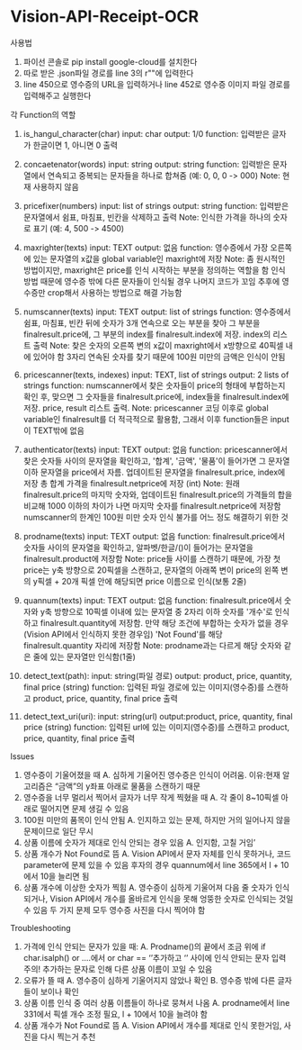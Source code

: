 # Vision-API-Receipt-OCR

사용법

1. 파이선 콘솔로 pip install google-cloud를 설치한다
2. 따로 받은 .json파일 경로를 line 3의 r""에 입력한다
3. line 450으로 영수증의 URL을 입력하거나 line 452로 영수증 이미지 파일 경로를 입력해주고 실행한다


각 Function의 역할

1. is_hangul_character(char)
  input: char
  output: 1/0
  function: 입력받은 글자가 한글이면 1, 아니면 0 출력

2. concaetenator(words)
  input: string
  output: string
  function: 입력받은 문자열에서 연속되고 중복되는 문자들을 하나로 합쳐줌 (예: 0, 0, 0 -> 000)
  Note: 현재 사용하지 않음

3. pricefixer(numbers)
  input: list of strings
  output: string
  function: 입력받은 문자열에서 쉼표, 마침표, 빈칸을 삭제하고 출력
  Note: 인식한 가격을 하나의 숫자로 표기 (예: 4, 500 -> 4500)

4. maxrighter(texts)
  input: TEXT
  output: 없음
  function: 영수증에서 가장 오른쪽에 있는 문자열의 x값을 global variable인 maxright에 저장
  Note: 좀 원시적인 방법이지만, maxright은 price를 인식 시작하는 부분을 정의하는 역할을 함
        인식 방법 때문에 영수증 밖에 다른 문자들이 인식될 경우 나머지 코드가 꼬임
        추후에 영수증만 crop해서 사용하는 방법으로 해결 가능함
  
5. numscanner(texts)
  input: TEXT
  output: list of strings
  function: 영수증에서 쉼표, 마침표, 빈칸 뒤에 숫자가 3개 연속으로 오는 부분을 찾아 그 부분을 finalresult.price에, 그 부분의 index를 finalresult.index에 저장. index의 리스트 출력
  Note: 찾은 숫자의 오른쪽 변의 x값이 maxright에서 x방향으로 40픽셀 내에 있어야 함
        3자리 연속된 숫자를 찾기 때문에 100원 미만의 금액은 인식이 안됨
  
6. pricescanner(texts, indexes)
  input: TEXT, list of strings
  output: 2 lists of strings
  function: numscanner에서 찾은 숫자들이 price의 형태에 부합하는지 확인 후, 맞으면 그 숫자들을 finalresult.price에, index들을 finalresult.index에 저장. price, result 리스트 출력.
  Note: pricescanner 코딩 이후로 global variable인 finalresult를 더 적극적으로 활용함, 그래서 이후 function들은 input이 TEXT밖에 없음


7. authenticator(texts)
  input: TEXT
  output: 없음
  function: pricescanner에서 찾은 숫자들 사이의 문자열을 확인하고, '합계', '금액', '물품'이 들어가면 그 문자열 이하 문자열을 price에서 자름. 
            업데이트된 문자열을 finalresult.price, index에 저장
            총 합계 가격을 finalresult.netprice에 저장 (int)
  Note: 원래 finalresult.price의 마지막 숫자와, 업데이트된 finalresult.price의 가격들의 합을 비교해 1000 이하의 차이가 나면 마지막 숫자를 finalresult.netprice에 저장함
        numscanner의 한계인 100원 미만 숫자 인식 불가를 어느 정도 해결하기 위한 것
        
8. prodname(texts)
  input: TEXT
  output: 없음
  function: finalresult.price에서 숫자들 사이의 문자열을 확인하고, 알파벳/한글/()이 들어가는 문자열을 finalresult.product에 저장함
  Note: price들 사이를 스캔하기 때문에, 가장 첫 price는 y축 방향으로 20픽셀을 스캔하고, 문자열의 아래쪽 변이 price의 왼쪽 변의 y픽셀 + 20개 픽셀 안에 해당되면 price 이름으로 인식(보통 2줄)
  
9. quannum(texts)
  input: TEXT
  output: 없음
  function: finalresult.price에서 숫자와 y축 방향으로 10픽셀 이내에 있는 문자열 중 2자리 이하 숫자를 '개수'로 인식하고 finalresult.quantity에 저장함.
            만약 해당 조건에 부합하는 숫자가 없을 경우 (Vision API에서 인식하지 못한 경우임) 'Not Found'를 해당 finalresult.quantity 자리에 저장함
  Note: prodname과는 다르게 해당 숫자와 같은 줄에 있는 문자열만 인식함(1줄)
  
10. detect_text(path):
  input: string(파일 경로)
  output: product, price, quantity, final price (string)
  function: 입력된 파일 경로에 있는 이미지(영수증)를 스캔하고 product, price, quantity, final price 출력
  
11. detect_text_uri(uri):
  input: string(url)
  output:product, price, quantity, final price (string)
  function: 입력된 url에 있는 이미지(영수증)를 스캔하고 product, price, quantity, final price 출력
  




Issues

1)	영수증이 기울어졌을 때
  A.	심하게 기울어진 영수증은 인식이 어려움. 
  이유:현재 알고리즘은 “금액”의 y좌표 아래로 물품을 스캔하기 때문
2)	영수증을 너무 멀리서 찍어서 글자가 너무 작게 찍혔을 때
  A.	각 줄이 8~10픽셀 아래로 떨어지면 문제 생길 수 있음
3)	100원 미만의 품목이 인식 안됨
  A.	인지하고 있는 문제, 하지만 거의 일어나지 않을 문제이므로 일단 무시
4)	상품 이름에 숫자가 제대로 인식 안되는 경우 있음
  A.	인지함, 고칠 거임’
5)	상품 개수가 Not Found로 뜸
  A.	Vision API에서 문자 자체를 인식 못하거나, 코드 parameter에 문제 있을 수 있음
    	후자의 경우 quannum에서 line 365에서 l + 10에서 10을 늘리면 됨
6)	상품 개수에 이상한 숫자가 찍힘
  A.	영수증이 심하게 기울어져 다음 줄 숫자가 인식되거나, Vision API에서 개수를 올바르게 인식을 못해 엉뚱한 숫자로 인식되는 것일 수 있음
    	두 가지 문제 모두 영수증 사진을 다시 찍어야 함


Troubleshooting

1)	가격에 인식 안되는 문자가 있을 때:
  A.	Prodname()의 끝에서 조금 위에 if char.isalph() or ….에서 or char == ‘’추가하고 ‘’ 사이에 인식 안되는 문자 입력
    	주의! 추가하는 문자로 인해 다른 상품 이름이 꼬일 수 있음
2)	오류가 뜰 때
  A.	영수증이 심하게 기울어지지 않았나 확인
  B.	영수증 밖에 다른 글자들이 보이나 확인
3)	상품 이름 인식 중 여러 상품 이름들이 하나로 뭉쳐서 나옴
  A.	prodname에서 line 331에서 픽셀 개수 조정 필요, l + 10에서 10을 늘려야 함
4)	상품 개수가 Not Found로 뜸
  A.	Vision API에서 개수를 제대로 인식 못한거임, 사진을 다시 찍는거 추천
